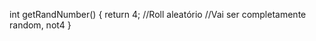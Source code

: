 int getRandNumber()
{
  return 4; //Roll aleatório
            //Vai ser completamente random, not4
}
